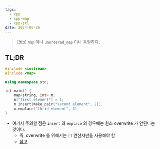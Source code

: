 ```yaml
---
tags:
  - cpp
  - cpp-map
  - cpp-stl
date: 2024-06-26
---
```

> [!tip] `map` 이나 `unordered_map` 이나 동일하다.

## TL;DR

```cpp
#include <iostream>
#include <map>

using namespace std;

int main() {
	map<string, int> m;
	m["first element"] = 1;
	m.insert(make_pair("second element", 2));
	m.emplace("thrid element", 3);
}
```

- 여기서 주의할 점은 `insert` 와 `emplace` 의 경우에는 원소 overwrite 가 안된다는 것이다.
	- 즉, overwrite 를 위해서는 `[]` 연산자만을 사용해야 함
	- [참고](https://stackoverflow.com/a/26549656)